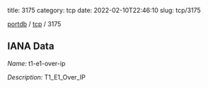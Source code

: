 title: 3175
category: tcp
date: 2022-02-10T22:46:10
slug: tcp/3175

[portdb](/) / [tcp](/category/tcp.html) / 3175


## IANA Data

_Name:_ t1-e1-over-ip

_Description:_ T1_E1_Over_IP

